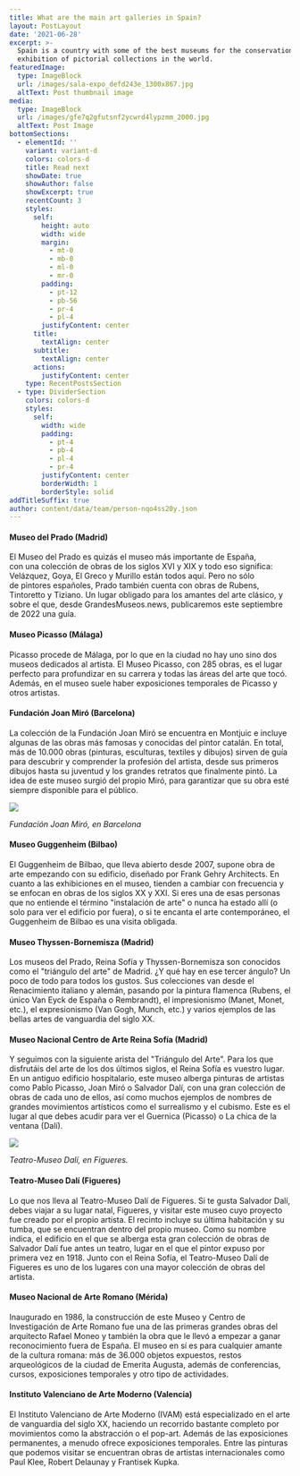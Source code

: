 ```yaml
---
title: What are the main art galleries in Spain?
layout: PostLayout
date: '2021-06-28'
excerpt: >-
  Spain is a country with some of the best museums for the conservation and
  exhibition of pictorial collections in the world.
featuredImage:
  type: ImageBlock
  url: /images/sala-expo_defd243e_1300x867.jpg
  altText: Post thumbnail image
media:
  type: ImageBlock
  url: /images/gfe7q2gfutsnf2ycwrd4lypzmm_2000.jpg
  altText: Post Image
bottomSections:
  - elementId: ''
    variant: variant-d
    colors: colors-d
    title: Read next
    showDate: true
    showAuthor: false
    showExcerpt: true
    recentCount: 3
    styles:
      self:
        height: auto
        width: wide
        margin:
          - mt-0
          - mb-0
          - ml-0
          - mr-0
        padding:
          - pt-12
          - pb-56
          - pr-4
          - pl-4
        justifyContent: center
      title:
        textAlign: center
      subtitle:
        textAlign: center
      actions:
        justifyContent: center
    type: RecentPostsSection
  - type: DividerSection
    colors: colors-d
    styles:
      self:
        width: wide
        padding:
          - pt-4
          - pb-4
          - pl-4
          - pr-4
        justifyContent: center
        borderWidth: 1
        borderStyle: solid
addTitleSuffix: true
author: content/data/team/person-nqo4ss20y.json
---
```

#### Museo del Prado (Madrid)

El Museo del Prado es quizás el museo más importante de España, con una colección de obras de los siglos XVI y XIX y todo eso significa: Velázquez, Goya, El Greco y Murillo están todos aquí. Pero no sólo de pintores españoles, Prado también cuenta con obras de Rubens, Tintoretto y Tiziano. Un lugar obligado para los amantes del arte clásico, y sobre el que, desde GrandesMuseos.news, publicaremos este septiembre de 2022 una guía.

#### Museo Picasso (Málaga)

Picasso procede de Málaga, por lo que en la ciudad no hay uno sino dos museos dedicados al artista. El Museo Picasso, con 285 obras, es el lugar perfecto para profundizar en su carrera y todas las áreas del arte que tocó. Además, en el museo suele haber exposiciones temporales de Picasso y otros artistas.

#### Fundación Joan Miró (Barcelona)

La colección de la Fundación Joan Miró se encuentra en Montjuic e incluye algunas de las obras más famosas y conocidas del pintor catalán. En total, más de 10.000 obras (pinturas, esculturas, textiles y dibujos) sirven de guía para descubrir y comprender la profesión del artista, desde sus primeros dibujos hasta su juventud y los grandes retratos que finalmente pintó. La idea de este museo surgió del propio Miró, para garantizar que su obra esté siempre disponible para el público.

![](https://www.metropoliabierta.com/uploads/s1/33/72/65/home-edifici-1920x990px-1487751929-1920.jpeg)

*Fundación Joan Miró, en Barcelona*



#### Museo Guggenheim (Bilbao)

El Guggenheim de Bilbao, que lleva abierto desde 2007, supone obra de arte empezando con su edificio, diseñado por Frank Gehry Architects. En cuanto a las exhibiciones en el museo, tienden a cambiar con frecuencia y se enfocan en obras de los siglos XX y XXI. Si eres una de esas personas que no entiende el término "instalación de arte" o nunca ha estado allí (o solo para ver el edificio por fuera), o si te encanta el arte contemporáneo, el Guggenheim de Bilbao es una visita obligada.

#### Museo Thyssen-Bornemisza (Madrid)

Los museos del Prado, Reina Sofía y Thyssen-Bornemisza son conocidos como el "triángulo del arte" de Madrid. ¿Y qué hay en ese tercer ángulo? Un poco de todo para todos los gustos. Sus colecciones van desde el Renacimiento italiano y alemán, pasando por la pintura flamenca (Rubens, el único Van Eyck de España o Rembrandt), el impresionismo (Manet, Monet, etc.), el expresionismo (Van Gogh, Munch, etc.) y varios ejemplos de las bellas artes de vanguardia del siglo XX.

#### Museo Nacional Centro de Arte Reina Sofía (Madrid)

Y seguimos con la siguiente arista del "Triángulo del Arte". Para los que disfrutáis del arte de los dos últimos siglos, el Reina Sofía es vuestro lugar. En un antiguo edificio hospitalario, este museo alberga pinturas de artistas como Pablo Picasso, Joan Miró o Salvador Dalí, con una gran colección de obras de cada uno de ellos, así como muchos ejemplos de nombres de grandes movimientos artísticos como el surrealismo y el cubismo. Este es el lugar al que debes acudir para ver el Guernica (Picasso) o La chica de la ventana (Dalí).

![](https://www.inoutviajes.com/fotos/20/12318\_Teatro-Museo.jpg)

*Teatro-Museo Dalí, en Figueres.*

#### Teatro-Museo Dalí (Figueres)

Lo que nos lleva al Teatro-Museo Dalí de Figueres. Si te gusta Salvador Dalí, debes viajar a su lugar natal, Figueres, y visitar este museo cuyo proyecto fue creado por el propio artista. El recinto incluye su última habitación y su tumba, que se encuentran dentro del propio museo. Como su nombre indica, el edificio en el que se alberga esta gran colección de obras de Salvador Dalí fue antes un teatro, lugar en el que el pintor expuso por primera vez en 1918. Junto con el Reina Sofía, el Teatro-Museo Dalí de Figueres es uno de los lugares con una mayor colección de obras del artista.

#### Museo Nacional de Arte Romano (Mérida)

Inaugurado en 1986, la construcción de este Museo y Centro de Investigación de Arte Romano fue una de las primeras grandes obras del arquitecto Rafael Moneo y también la obra que le llevó a empezar a ganar reconocimiento fuera de España. El museo en sí es para cualquier amante de la cultura romana: más de 36.000 objetos expuestos, restos arqueológicos de la ciudad de Emerita Augusta, además de conferencias, cursos, exposiciones temporales y otro tipo de actividades.

#### Instituto Valenciano de Arte Moderno (Valencia)

El Instituto Valenciano de Arte Moderno (IVAM) está especializado en el arte de vanguardia del siglo XX, haciendo un recorrido bastante completo por movimientos como la abstracción o el pop-art. Además de las exposiciones permanentes, a menudo ofrece exposiciones temporales. Entre las pinturas que podemos visitar se encuentran obras de artistas internacionales como Paul Klee, Robert Delaunay y Frantisek Kupka.

